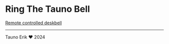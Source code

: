 # Ring The Tauno Bell

[Remote controlled deskbell](/ESP32_bell)

_______
Tauno Erik &hearts; 2024

